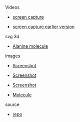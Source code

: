 
Videos

* [screen capture](v0.2%20screen%20video-SVG%203D%20Test%20-%20Chromium-1.ogg)

* [screen capture earlier version](screen%20video-SVG%203D%20Test%20-%20Chromium-1.ogg)


svg 3d 

* [Alanine molecule](alanine.xml)


images

* [Screenshot](v0.2%20Screenshot-SVG%203D%20Test%20-%20Chromium-1.png)

* [Screenshot](Screenshot-SVG%203D%20Test%20-%20Chromium-1.png)

* [Screenshot](Screenshot.jpg)

* [Molecule](alanine_molecule%20screenshot.png)


source

* [repo](https://github.com/splace/JS3D/)

